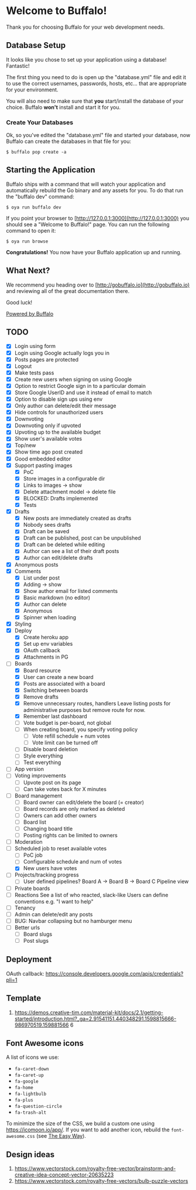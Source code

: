# Welcome to Buffalo!

Thank you for choosing Buffalo for your web development needs.

## Database Setup

It looks like you chose to set up your application using a database! Fantastic!

The first thing you need to do is open up the "database.yml" file and edit it to use the correct usernames, passwords, hosts, etc... that are appropriate for your environment.

You will also need to make sure that **you** start/install the database of your choice. Buffalo **won't** install and start it for you.

### Create Your Databases

Ok, so you've edited the "database.yml" file and started your database, now Buffalo can create the databases in that file for you:

	$ buffalo pop create -a

## Starting the Application

Buffalo ships with a command that will watch your application and automatically rebuild the Go binary and any assets for you. To do that run the "buffalo dev" command:

	$ oya run buffalo dev

If you point your browser to [http://127.0.0.1:3000](http://127.0.0.1:3000) you should see a "Welcome to Buffalo!" page. You can run the following command to open it:

    $ oya run browse

**Congratulations!** You now have your Buffalo application up and running.

## What Next?

We recommend you heading over to [http://gobuffalo.io](http://gobuffalo.io) and reviewing all of the great documentation there.

Good luck!

[Powered by Buffalo](http://gobuffalo.io)

## TODO

- [X] Login using form
- [X] Login using Google actually logs you in
- [x] Posts pages are protected
- [X] Logout
- [X] Make tests pass
- [X] Create new users when signing on using Google
- [X] Option to restrict Google sign in to a particular domain
- [X] Store Google UserID and use it instead of email to match
- [X] Option to disable sign ups using env
- [X] Only author can delete/edit their message
- [X] Hide controls for unauthorized users
- [X] Downvoting
- [X] Downvoting only if upvoted
- [X] Upvoting up to the available budget
- [X] Show user's available votes
- [X] Top/new
- [X] Show time ago post created
- [X] Good embedded editor
- [X] Support pasting images
    - [X] PoC
    - [X] Store images in a configurable dir
    - [X] Links to images -> show
    - [X] Delete attachment model -> delete file
    - [X] BLOCKED: Drafts implemented
    - [X] Tests
- [X] Drafts
    - [X] New posts are immediately created as drafts
    - [X] Nobody sees drafts
    - [X] Draft can be saved
    - [X] Draft can be published, post can be unpublished
    - [X] Draft can be deleted while editing
    - [X] Author can see a list of their draft posts
    - [X] Author can edit/delete drafts
- [X] Anonymous posts
- [X] Comments
    - [X] List under post
    - [X] Adding -> show
    - [X] Show author email for listed comments
    - [X] Basic markdown (no editor)
    - [X] Author can delete
    - [X] Anonymous
    - [X] Spinner when loading
- [X] Styling
- [X] Deploy
    - [X] Create heroku app
    - [X] Set up env variables
    - [X] OAuth callback
    - [X] Attachments in PG
- [ ] Boards
    - [X] Board resource
    - [X] User can create a new board
    - [X] Posts are associated with a board
    - [X] Switching between boards
    - [X] Remove drafts
    - [X] Remove unnecessary routes, handlers
      Leave listing posts for administrative purposes but remove route for now.
    - [X] Remember last dashboard
    - [ ] Vote budget is per-board, not global
    - [ ] When creating board, you specify voting policy
       - [ ] Vote refill schedule + num votes
       - [ ] Vote limit can be turned off
    - [ ] Disable board deletion
    - [ ] Style everything
    - [ ] Test everything
- [ ] App version
- [ ] Voting improvements
    - [ ] Upvote post on its page
    - [ ] Can take votes back for X minutes
- [ ] Board management
    - [ ] Board owner can edit/delete the board (= creator)
    - [ ] Board records are only marked as deleted
    - [ ] Owners can add other owners
    - [ ] Board list
    - [ ] Changing board title
    - [ ] Posting rights can be limited to owners
- [ ] Moderation
- [ ] Scheduled job to reset available votes
    - [ ] PoC job
    - [ ] Configurable schedule and num of votes
    - [X] New users have votes
- [ ] Projects/tracking progress
    - [ ] User defined pipelines?
      Board A -> Board B -> Board C
      Pipeline view
- [ ] Private boards
- [ ] Reactions
      See a list of who reacted, slack-like
      Users can define conventions e.g. "I want to help"
- [ ] Tenancy
- [ ] Admin can delete/edit any posts
- [ ] BUG: Navbar collapsing but no hamburger menu
- [ ] Better urls
    - [ ] Board slugs
    - [ ] Post slugs

## Deployment

OAuth callback: https://console.developers.google.com/apis/credentials?pli=1

## Template

1. https://demos.creative-tim.com/material-kit/docs/2.1/getting-started/introduction.html?_ga=2.91541151.440348291.1598815666-986970519.159881566
6

## Font Awesome icons

A list of icons we use:

- `fa-caret-down`
- `fa-caret-up`
- `fa-google`
- `fa-home`
- `fa-lightbulb`
- `fa-plus`
- `fa-question-circle`
- `fa-trash-alt`

To minimize the size of the CSS, we build a custom one using https://icomoon.io/app/. If you want to add another icon, rebuild the `font-awesome.css` (see [The Easy Way](https://blog.webjeda.com/optimize-fontawesome/)).

## Design ideas

1. https://www.vectorstock.com/royalty-free-vector/brainstorm-and-creative-idea-concept-vector-20635223
1. https://www.vectorstock.com/royalty-free-vectors/bulb-puzzle-vectors
